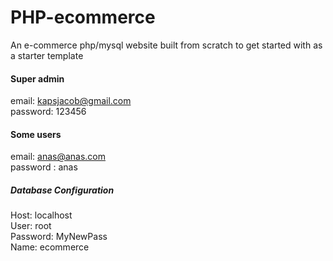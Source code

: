 # PHP-ecommerce
An e-commerce php/mysql website built from scratch to get started with as a starter template

<h4> Super admin </h4> 

email: kapsjacob@gmail.com<br>
password: 123456

<h4>  Some users </h4> 

email: anas@anas.com<br>
password : anas

<h5>Database Configuration</h5> 
Host: localhost<br>
User: root<br>
Password: MyNewPass<br>
Name: ecommerce
